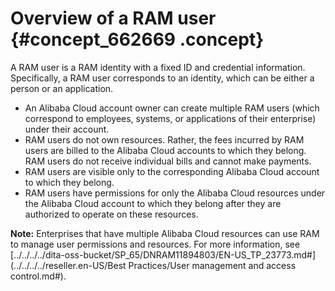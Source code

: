 # Overview of a RAM user {#concept_662669 .concept}

A RAM user is a RAM identity with a fixed ID and credential information. Specifically, a RAM user corresponds to an identity, which can be either a person or an application.

-   An Alibaba Cloud account owner can create multiple RAM users \(which correspond to employees, systems, or applications of their enterprise\) under their account.
-   RAM users do not own resources. Rather, the fees incurred by RAM users are billed to the Alibaba Cloud accounts to which they belong. RAM users do not receive individual bills and cannot make payments.
-   RAM users are visible only to the corresponding Alibaba Cloud account to which they belong.
-   RAM users have permissions for only the Alibaba Cloud resources under the Alibaba Cloud account to which they belong after they are authorized to operate on these resources.

**Note:** Enterprises that have multiple Alibaba Cloud resources can use RAM to manage user permissions and resources. For more information, see [../../../../dita-oss-bucket/SP\_65/DNRAM11894803/EN-US\_TP\_23773.md\#](../../../../reseller.en-US/Best Practices/User management and access control.md#).

